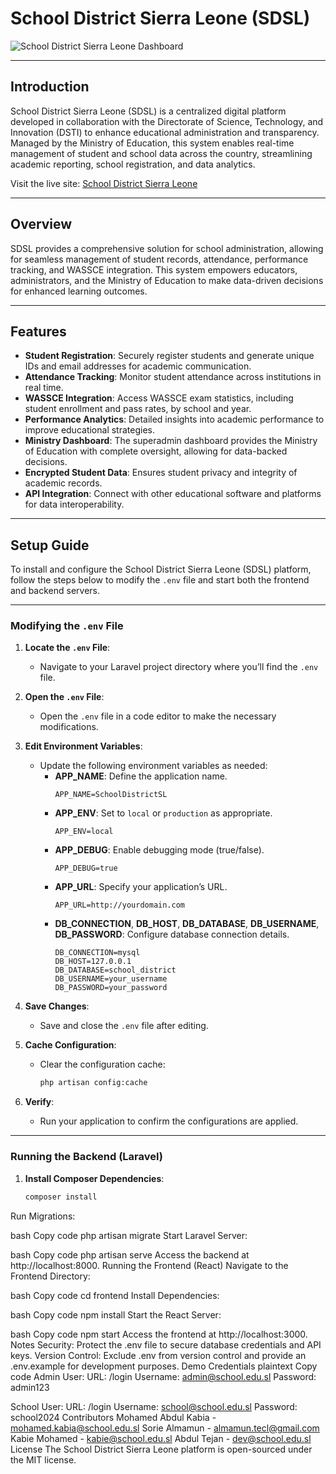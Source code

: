 # School District Sierra Leone (SDSL)

![School District Sierra Leone Dashboard](https://school.edu.sl/public/uploads/20241104/sdsl_dashboard.png)

---

## Introduction

School District Sierra Leone (SDSL) is a centralized digital platform developed in collaboration with the Directorate of Science, Technology, and Innovation (DSTI) to enhance educational administration and transparency. Managed by the Ministry of Education, this system enables real-time management of student and school data across the country, streamlining academic reporting, school registration, and data analytics.

Visit the live site: [School District Sierra Leone](https://school.edu.sl)

---

## Overview

SDSL provides a comprehensive solution for school administration, allowing for seamless management of student records, attendance, performance tracking, and WASSCE integration. This system empowers educators, administrators, and the Ministry of Education to make data-driven decisions for enhanced learning outcomes.

---

## Features

- **Student Registration**: Securely register students and generate unique IDs and email addresses for academic communication.
- **Attendance Tracking**: Monitor student attendance across institutions in real time.
- **WASSCE Integration**: Access WASSCE exam statistics, including student enrollment and pass rates, by school and year.
- **Performance Analytics**: Detailed insights into academic performance to improve educational strategies.
- **Ministry Dashboard**: The superadmin dashboard provides the Ministry of Education with complete oversight, allowing for data-backed decisions.
- **Encrypted Student Data**: Ensures student privacy and integrity of academic records.
- **API Integration**: Connect with other educational software and platforms for data interoperability.

---

## Setup Guide

To install and configure the School District Sierra Leone (SDSL) platform, follow the steps below to modify the `.env` file and start both the frontend and backend servers.

---

### Modifying the `.env` File

1. **Locate the `.env` File**:
   - Navigate to your Laravel project directory where you’ll find the `.env` file.

2. **Open the `.env` File**:
   - Open the `.env` file in a code editor to make the necessary modifications.

3. **Edit Environment Variables**:
   - Update the following environment variables as needed:
     - **APP_NAME**: Define the application name.
       ```plaintext
       APP_NAME=SchoolDistrictSL
       ```
     - **APP_ENV**: Set to `local` or `production` as appropriate.
       ```plaintext
       APP_ENV=local
       ```
     - **APP_DEBUG**: Enable debugging mode (true/false).
       ```plaintext
       APP_DEBUG=true
       ```
     - **APP_URL**: Specify your application’s URL.
       ```plaintext
       APP_URL=http://yourdomain.com
       ```
     - **DB_CONNECTION**, **DB_HOST**, **DB_DATABASE**, **DB_USERNAME**, **DB_PASSWORD**: Configure database connection details.
       ```plaintext
       DB_CONNECTION=mysql
       DB_HOST=127.0.0.1
       DB_DATABASE=school_district
       DB_USERNAME=your_username
       DB_PASSWORD=your_password
       ```

4. **Save Changes**:
   - Save and close the `.env` file after editing.

5. **Cache Configuration**:
   - Clear the configuration cache:
     ```bash
     php artisan config:cache
     ```

6. **Verify**:
   - Run your application to confirm the configurations are applied.

---

### Running the Backend (Laravel)

1. **Install Composer Dependencies**:
   ```bash
   composer install

Run Migrations:

bash
Copy code
php artisan migrate
Start Laravel Server:

bash
Copy code
php artisan serve
Access the backend at http://localhost:8000.
Running the Frontend (React)
Navigate to the Frontend Directory:

bash
Copy code
cd frontend
Install Dependencies:

bash
Copy code
npm install
Start the React Server:

bash
Copy code
npm start
Access the frontend at http://localhost:3000.
Notes
Security: Protect the .env file to secure database credentials and API keys.
Version Control: Exclude .env from version control and provide an .env.example for development purposes.
Demo Credentials
plaintext
Copy code
Admin User:
URL:       /login
Username:  admin@school.edu.sl
Password:  admin123

School User:
URL:       /login
Username:  school@school.edu.sl
Password:  school2024
Contributors
Mohamed Abdul Kabia - mohamed.kabia@school.edu.sl
Sorie Almamun - almamun.tecl@gmail.com
Kabie Mohamed - kabie@school.edu.sl
Abdul Tejan - dev@school.edu.sl
License
The School District Sierra Leone platform is open-sourced under the MIT license.
